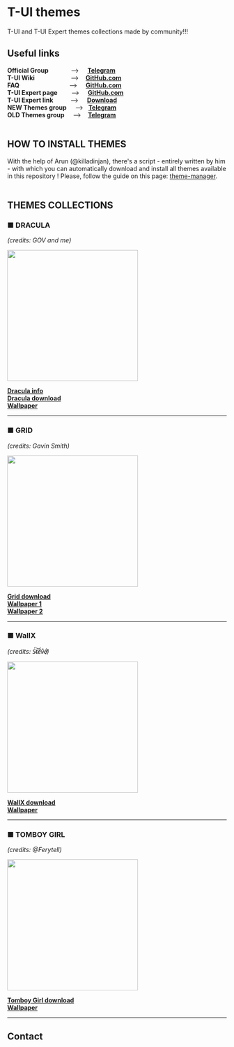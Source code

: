 # T-UI themes
T-UI and T-UI Expert themes collections made by community!!!

## Useful links
**Official Group**&nbsp;&nbsp;&nbsp;&nbsp;&nbsp;&nbsp;&nbsp;&nbsp;&nbsp;&nbsp;&nbsp;&nbsp;&nbsp;-->&nbsp;&nbsp;&nbsp;&nbsp;&nbsp;**[Telegram](https://t.me/tuilauncher)**<br>
**T-UI Wiki**&nbsp;&nbsp;&nbsp;&nbsp;&nbsp;&nbsp;&nbsp;&nbsp;&nbsp;&nbsp;&nbsp;&nbsp;&nbsp;&nbsp;&nbsp;&nbsp;&nbsp;&nbsp;&nbsp;&nbsp;&nbsp;-->&nbsp;&nbsp;&nbsp;&nbsp;**[GitHub.com](https://github.com/Andre1299/TUI-ConsoleLauncher/wiki)**<br>
**FAQ**&nbsp;&nbsp;&nbsp;&nbsp;&nbsp;&nbsp;&nbsp;&nbsp;&nbsp;&nbsp;&nbsp;&nbsp;&nbsp;&nbsp;&nbsp;&nbsp;&nbsp;&nbsp;&nbsp;&nbsp;&nbsp;&nbsp;&nbsp;&nbsp;&nbsp;&nbsp;&nbsp;&nbsp;&nbsp;-->&nbsp;&nbsp;&nbsp;&nbsp;&nbsp;**[GitHub.com](https://github.com/Andre1299/TUI-ConsoleLauncher/wiki/FAQ)**<br>
**T-UI Expert page**&nbsp;&nbsp;&nbsp;&nbsp;&nbsp;&nbsp;&nbsp;&nbsp;-->&nbsp;&nbsp;&nbsp;&nbsp;&nbsp;**[GitHub.com](https://github.com/v1nc/T-UI-Expert)**<br>
**T-UI Expert link**&nbsp;&nbsp;&nbsp;&nbsp;&nbsp;&nbsp;&nbsp;&nbsp;&nbsp;&nbsp;-->&nbsp;&nbsp;&nbsp;&nbsp;&nbsp;**[Download](https://github.com/v1nc/T-UI-Expert/releases/download/v0.4.4e/de.reckendrees.systems.tui.expert_fdroid_v.0.4.4e.apk)**<br>
**NEW Themes group**&nbsp;&nbsp;&nbsp;&nbsp;&nbsp;-->&nbsp;&nbsp;&nbsp;**[Telegram](https://t.me/t_ui_themes_v2)**<br>
**OLD Themes group**&nbsp;&nbsp;&nbsp;&nbsp;&nbsp;-->&nbsp;&nbsp;&nbsp;&nbsp;**[Telegram](https://t.me/T_uiThemes)**<br>
<br>

## HOW TO INSTALL THEMES

With the help of Arun (@killadinjan), there's a script - entirely written by him - with which you can automatically download and install all themes available in this repository !
Please, follow the guide on this page: [theme-manager](https://github.com/M4dGun/t-ui_themes/tree/main/theme-manager).
<br>
<br>
## THEMES COLLECTIONS



### ■ DRACULA<br>
*(credits: GOV and me)*

<img src="https://github.com/M4dGun/t-ui_themes/blob/main/Dracula_theme/Screenshot_DRACULA_1.jpg" data-canonical-src="https://github.com/M4dGun/t-ui_themes/blob/main/Dracula_theme/Screenshot_DRACULA_1.jpg" width="300" />

**[Dracula info](https://github.com/M4dGun/t-ui_themes/blob/main/Dracula_theme/README.md)**<br>
**[Dracula download](https://github.com/M4dGun/t-ui_themes/raw/main/Dracula_theme/DRACULA_THEME_2022.zip)**<br>
**[Wallpaper](https://github.com/M4dGun/t-ui_themes/raw/main/Dracula_theme/Dracula_wallpaper.png)**<br>
____________________________

### ■ GRID<br>
*(credits: Gavin Smith)*

<img src="https://github.com/M4dGun/t-ui_themes/blob/main/Grid_theme/screenshot_GRID.jpg" data-canonical-src="https://github.com/M4dGun/t-ui_themes/blob/main/Grid_theme/screenshot_GRID.jpg" width="300" />

**[Grid download](https://github.com/M4dGun/t-ui_themes/raw/main/Grid_theme/t-ui_grid.zip)**<br>
**[Wallpaper 1](https://github.com/M4dGun/t-ui_themes/raw/main/Grid_theme/Grid_wallpaper_1.jpg)**<br>
**[Wallpaper 2](https://github.com/M4dGun/t-ui_themes/raw/main/Grid_theme/Grid_wallpaper_2.jpg)**<br>
____________________________

### ■ WallX<br>
*(credits: S̵̓t̴͝ë̸́v̴̐e̸̒)*

<img src="https://github.com/M4dGun/t-ui_themes/blob/main/WallX_theme/screenshot_WallX.jpg" data-canonical-src="https://github.com/M4dGun/t-ui_themes/blob/main/WallX_theme/screenshot_WallX.jpg" width="300" />

**[WallX download](https://github.com/M4dGun/t-ui_themes/raw/main/WallX_theme/t-ui_WallX.zip)**<br>
**[Wallpaper](https://github.com/M4dGun/t-ui_themes/raw/main/WallX_theme/WallX_Wallpaper_1440x2560.jpeg)**<br>
____________________________

### ■ TOMBOY GIRL<br>
*(credits: @Ferytell)*

<img src="https://github.com/M4dGun/t-ui_themes/blob/main/Tomboy.girl_theme/screenshot_tomboy_girl.jpg" data-canonical-src="https://github.com/M4dGun/t-ui_themes/blob/main/Tomboy.girl_theme/screenshot_tomboy_girl.jpg" width="300" />

**[Tomboy Girl download](https://github.com/M4dGun/t-ui_themes/raw/main/Tomboy.girl_theme/tomboy.zip)**<br>
**[Wallpaper](https://github.com/M4dGun/t-ui_themes/raw/main/Tomboy.girl_theme/Tomboy.girl_wallpaper.jpg)**<br>
____________________________


## Contact



